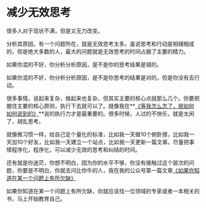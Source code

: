 # 减少无效思考

很多人对于现状不满，但是又无力改变。

分析其原因，有一个问题所在，就是无效思考太多。虽说思考和行动是相辅相成的，但是绝大多数的人，最大的问题就是无效思考的时间占据了主要的精力。

如果你混的不好，你分析分析原因，是不是你的思考结果是错的。

如果你混的不好，你分析分析原因，是不是你思考的结果是对的，但是你没有去行动。

很多事情，说起来复杂，做起来也复杂，但其实主要的核心点就那么几个。你要把握住主要的核心原则，执行下去就可以了。就像我在**[《等我怎么怎了，就如何如何说到的》][1]**说的执行力才是最重要的。很多时候，人过的不快乐，就是太闲了，胡乱思考。

就像微习惯一样，给自己定个量化的标准，比如我一天做10个俯卧撑，比如我一天加10个好友，比如我一天建立一个站点，比如我一天更新一篇文章。尽量把事情程序化，程序化，可以减少无效的思考和纠结的时间。

还有就是你迷茫，你想不明白，因为你的水平不够，你没有接触过这个层次的问题，你要是不明白，你就去问比你牛的人，我在我的公众号第一篇文章[《如果你知道在某一个问题上有所欠缺》][2] 

如果你知道在某一个问题上有所欠缺，你就应该找一位领域的专家或者一本相关的书，马上开始教育自己。

&nbsp;

 [1]: http://www.zhangliguo.com/237.html
 [2]: https://mp.weixin.qq.com/s/BwptU8Tlv07BuTKEdPfTpQ
